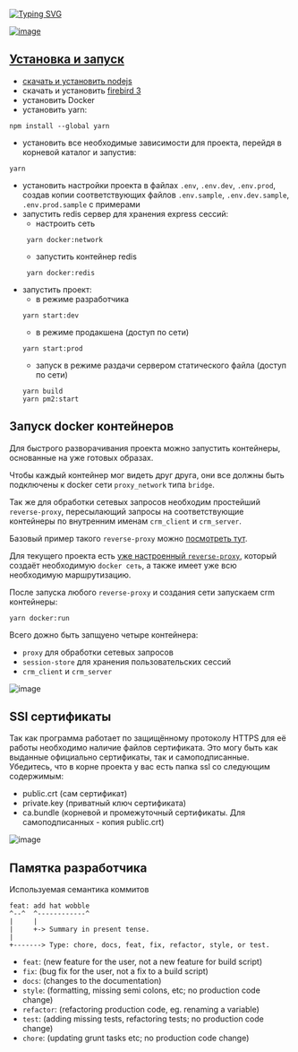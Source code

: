 <a href="https://git.io/typing-svg"><img src="https://readme-typing-svg.demolab.com?font=Fira+Code&weight=800&size=32&pause=1000&color=C9D1D9&random=false&width=600&lines=Gedemin+CRM;Построено+на+знаменитой+платформе;Версия+1.0.0" alt="Typing SVG" />

![image](https://github.com/gsbelarus/gdmn-nxt/assets/11502258/552f3ae1-2ac2-4615-9c10-7c9766d6c58e)

## Установка и запуск
 - скачать и устанoвить [nodejs](https://nodejs.org/en/download/)
 - скачать и установить [firebird 3](https://firebirdsql.org/en/firebird-3-0/)
 - установить Docker
 - установить yarn:
 ```
 npm install --global yarn
 ``` 
 - установить все необходимые зависимости для проекта, перейдя в корневой каталог и запустив:
 ```
 yarn
 ```
 - установить настройки проекта в файлах `.env`, `.env.dev`, `.env.prod`, создав копии соответствующих файлов `.env.sample`, `.env.dev.sample`, `.env.prod.sample` с примерами
 - запустить redis сервер для хранения express сессий:
    * настроить сеть
     ```
      yarn docker:network
     ```
    * запустить контейнер redis
     ```
      yarn docker:redis
     ```
 - запустить проект:
    * в режиме разработчика 
     ```
     yarn start:dev
     ```
    * в режиме продакшена (доступ по сети)
     ```
     yarn start:prod
     ```
    * запуск в режиме раздачи сервером статического файла (доступ по сети)
     ```
     yarn build
     yarn pm2:start
     ```

## Запуск docker контейнеров
Для быстрого разворачивания проекта можно запустить контейнеры, основанные на уже готовых образах.

Чтобы каждый контейнер мог видеть друг друга, они все должны быть подключены к docker сети `proxy_network` типа `bridge`.

Так же для обработки сетевых запросов необходим простейший `reverse-proxy`, пересылающий запросы на соответствующие контейнеры по внутренним именам `crm_client` и `crm_server`.

Базовый пример такого `reverse-proxy` можно [посмотреть тут](https://github.com/hirurg-lybitel/proxy-router).

Для текущего проекта есть [уже настроенный `reverse-proxy`](https://github.com/hirurg-lybitel/gdmn-proxy-server), который создаёт необходимую `docker сеть`, а также имеет уже всю необходимую маршрутизацию.

После запуска любого `reverse-proxy` и создания сети запускаем crm контейнеры:
```
yarn docker:run
```

Всего дожно быть запщуено четыре контейнера:
- `proxy` для обработки сетевых запросов
- `session-store` для хранения пользовательских сессий
- `crm_client` и `crm_server`
  
![image](https://github.com/user-attachments/assets/482b733b-adf7-4027-ba23-94d4cde6354f)


## SSl сертификаты
Так как программа работает по защищённому протоколу HTTPS для её работы необходимо наличие файлов сертификата.
Это могу быть как выданные официально сертификаты, так и самоподписанные.
Убедитесь, что в корне проекта у вас есть папка ssl со следующим содержимым:
- public.crt (сам сертификат)
- private.key (приватный ключ сертификата)
- ca.bundle (корневой и промежуточный сертификаты. Для самоподписанных - копия public.crt)

![image](https://github.com/gsbelarus/gdmn-nxt/assets/11502258/8775e08e-c443-483b-913a-e6ad88194b6d)


## Памятка разработчика
Используемая семантика коммитов
```
feat: add hat wobble
^--^  ^------------^
|     |
|     +-> Summary in present tense.
|
+-------> Type: chore, docs, feat, fix, refactor, style, or test.
```
- `feat`: (new feature for the user, not a new feature for build script)
- `fix`: (bug fix for the user, not a fix to a build script)
- `docs`: (changes to the documentation)
- `style`: (formatting, missing semi colons, etc; no production code change)
- `refactor`: (refactoring production code, eg. renaming a variable)
- `test`: (adding missing tests, refactoring tests; no production code change)
- `chore`: (updating grunt tasks etc; no production code change)
